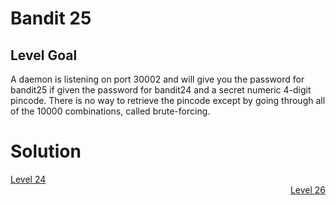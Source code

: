 <html>
<h1>Bandit 25</h1>

<h2 id="level-goal">Level Goal</h2>
<p>A daemon is listening on port 30002 and will give you the password for
bandit25 if given the password for bandit24 and a secret numeric 4-digit pincode.
There is no way to retrieve the pincode except by going through all of the 10000
combinations, called brute-forcing.</p>


<h1>Solution</h1>

<div style="text-align: left"><a href="./bandit24.md">Level 24</a></div>
<div style="text-align: right"><a href="./bandit26.md">Level 26</a></div>
</html>
